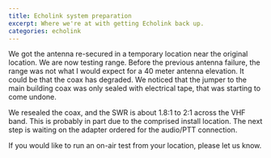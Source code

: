 ```yaml
---
title: Echolink system preparation
excerpt: Where we're at with getting Echolink back up.
categories: echolink
---
```


We got the antenna re-secured in a temporary location near the original location.
We are now testing range. 
Before the previous antenna failure, the range was not what I would expect for a 40 meter antenna elevation.
It could be that the coax has degraded.
We noticed that the jumper to the main building coax was only sealed with electrical tape, that was starting to come undone.

We resealed the coax, and the SWR is about 1.8:1 to 2:1 across the VHF band. 
This is probably in part due to the comprised install location.
The next step is waiting on the adapter ordered for the audio/PTT connection.

If you would like to run an on-air test from your location, please let us know.
